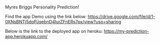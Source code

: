 Myres Briggs Personality Prediction!

Find the app Demo using the link below:
https://drive.google.com/file/d/1-0XNsBNTj5dqPJqebnD4IurZFnERs7px/view?usp=sharing


Below is the link to the deployed app on heroku:
https://my-prediction-app.herokuapp.com/
